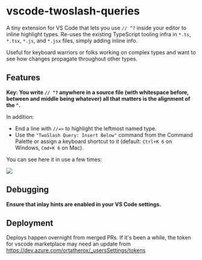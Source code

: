 # vscode-twoslash-queries

A tiny extension for VS Code that lets you use `// ^?` inside your editor to inline highlight types. Re-uses the existing TypeScript tooling infra in `*.ts`, `*.tsx`, `*.js`, and `*.jsx` files, simply adding inline info.

Useful for keyboard warriors or folks working on complex types and want to see how changes propagate throughout other types.

## Features

**Key: You write `// ^?` anywhere in a source file (with whitespace before, between and middle being whatever) all that matters is the alignment of the `^`.**

In addition:

- End a line with `//=>` to highlight the leftmost named type.
- Use the `"TwoSlash Query: Insert Below"` command from the Command Palette or assign a keyboard shortcut to it (default: `Ctrl+K 6` on Windows, `Cmd+K 6` on Mac).

You can see here it in use a few times:

<img src="./vscode-twoslash.png" />

## Debugging

**Ensure that inlay hints are enabled in your VS Code settings.**


## Deployment

Deploys happen overnight from merged PRs. If it's been a while, the token for vscode marketplace may need an update from https://dev.azure.com/ortatherox/_usersSettings/tokens
